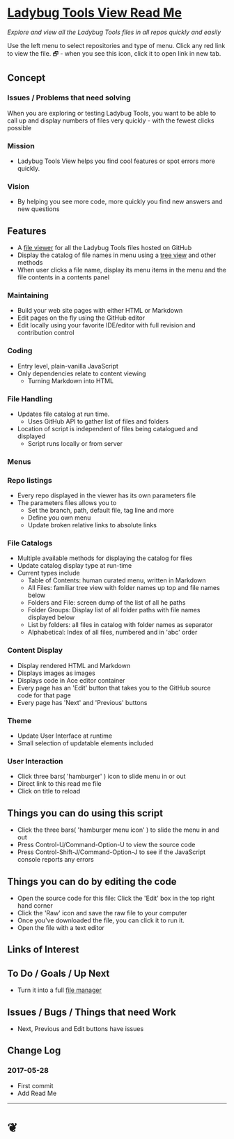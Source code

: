 <span style=display:none; >[You are now in a GitHub source code view - click this link to view Read Me file as a web page]( https://pushme-pullyou.github.io/tootoo/r5/ladybug-tools-view/ladybug-tools-view-r1.html#tootoo/r5/ladybug-tools-view/README.md "View file as a web page." ) </span>


[Ladybug Tools View Read Me]( https://pushme-pullyou.github.io/tootoo/r5/ladybug-tools-view/ladybug-tools-view-r1.html#tootoo/r5/ladybug-tools-view/README.md )
===
_Explore and view all the Ladybug Tools files in all repos quickly and easily_

Use the left menu to select repositories and type of menu. Click any red link to view the file.
&#x1F5D7; - when you see this icon, click it to open link in new tab.


## Concept

### Issues / Problems that need solving

<!--

The general format is an adaptation of the ideas developed in Alexander's _et al_ [A Pattern Language]( https://books.google.com/books?id=hwAHmktpk5IC&pg=PR10#v=onepage&q&f=false ) - as summarized on page 10.

Each pattern describes a problem which occurs over and over again in our environment, and then describes the core of the solution to that problem, in such a way that you can use this solution a million times over, without ever doing it the same way twice.

patterns are descriptions of common problems and proposal for the solutions that can be used repeatedly every time the problem is encountered and producing an different outcome.

-->

When you are exploring or testing Ladybug Tools, you want to be able to call up and display numbers of files very quickly - with the fewest clicks possible

### Mission
<!-- a statement of a rationale, applicable now as well as in the future -->

* Ladybug Tools View helps you find cool features or spot errors more quickly.

### Vision
<!--  a descriptive picture of a desired future state -->

* By helping you see more code, more quickly you find new answers and new questions


## Features

* A [file viewer]( https://en.wikipedia.org/wiki/File_viewer ) for all the Ladybug Tools files hosted on GitHub
* Display the catalog of file names in menu using a [tree view]( https://en.wikipedia.org/wiki/Tree_view ) and other methods
* When user clicks a file name, display its menu items in the menu and the file contents in a contents panel

### Maintaining
* Build your web site pages with either HTML or Markdown
* Edit pages on the fly using the GitHub editor
* Edit locally using your favorite IDE/editor with full revision and contribution  control


### Coding
* Entry level, plain-vanilla JavaScript
* Only dependencies relate to content viewing
	* Turning Markdown into HTML

### File Handling
* Updates file catalog at run time.
	* Uses GitHub API to gather list of files and folders
* Location of script is independent of files being catalogued and displayed
	* Script runs locally or from server

### Menus


### Repo listings
* Every repo displayed in the viewer has its own parameters file
* The parameters files allows you to
	* Set the branch, path, default file, tag line and more
	* Define you own menu
	* Update broken relative links to absolute links


### File Catalogs
* Multiple available methods for displaying the catalog for files
* Update catalog display type at run-time
* Current types include
	* Table of Contents: human curated menu, written in Markdown
	* All Files: familiar tree view with folder names up top and file names below
	* Folders and File: screen dump of the list of all he paths
	* Folder Groups: Display list of all folder paths with file names displayed below
	* List by folders: all files in catalog with folder names as separator
	* Alphabetical: Index of all files, numbered and in 'abc' order

### Content Display
* Display rendered HTML and Markdown
* Displays images as images
* Displays code in Ace editor container
* Every page has an 'Edit' button that takes you to the GitHub source code for that page
* Every page has 'Next' and 'Previous' buttons

### Theme
* Update User Interface at runtime
* Small selection of updatable elements included

### User Interaction
* Click three bars( 'hamburger' ) icon to slide menu in or out
* Direct link to this read me file
* Click on title to reload


## Things you can do using this script

* Click the three bars( 'hamburger menu icon' ) to slide the menu in and out
* Press Control-U/Command-Option-U to view the source code
* Press Control-Shift-J/Command-Option-J to see if the JavaScript console reports any errors


## Things you can do by editing the code

* Open the source code for this file: Click the 'Edit' box in the top right hand corner
* Click the 'Raw' icon and save the raw file to your computer
* Once you've downloaded the file, you can click it to run it.
* Open the file with a text editor


<!--
## Users
_where used_

Intended for xxx
-->


## Links of Interest


## To Do / Goals / Up Next
* Turn it into a full [file manager]( https://en.wikipedia.org/wiki/File_manager )

## Issues / Bugs / Things that need Work

* Next, Previous and Edit buttons have issues

## Change Log

### 2017-05-28

* First commit
* Add Read Me


***

<h1><a href=javascript:window.scrollTo(0,0); style=text-align:center;text-decoration:none;width:100%; title='pushMe pullYou ~ your coming and going happy place' > ❦ </a></h1>

